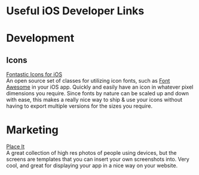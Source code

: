 # Useful iOS Developer Links
<h1>Development</h1>
<h2>Icons</h2>
<a href="https://github.com/AlexDenisov/FontasticIcons">Fontastic Icons for iOS</a>
<br />
An open source set of classes for utilizing icon fonts, such as <a href="http://fortawesome.github.io/Font-Awesome/">Font Awesome</a> in your iOS app. Quickly and easily have an icon in whatever pixel dimensions you require. Since fonts by nature can be scaled up and down with ease, this makes a really nice way to ship & use your icons without having to export multiple versions for the sizes you require.

<h1>Marketing</h1>
<a href="https://placeit.net/">Place It</a>
<br />
A great collection of high res photos of people using devices, but the screens are templates that you can insert your own screenshots into. Very cool, and great for displaying your app in a nice way on your website.
